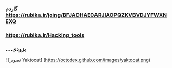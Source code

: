 ### گاردم https://rubika.ir/joing/BFJADHAE0ARJIAOPQZKVBVDJYFWXNEXQ

### https://rubika.ir/Hacking_tools

### ....بزودی
 
! [تصویر Yaktocat] (https://octodex.github.com/images/yaktocat.png)
